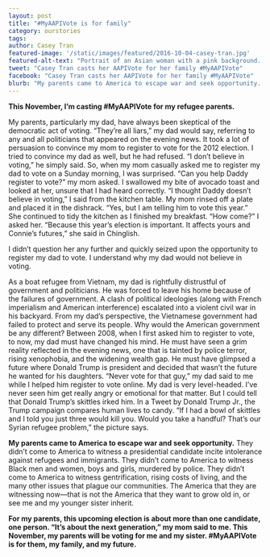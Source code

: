 ```yaml
---
layout: post
title: "#MyAAPIVote is for family"
category: ourstories
tags: 
author: Casey Tran
featured-image: '/static/images/featured/2016-10-04-casey-tran.jpg'
featured-alt-text: "Portrait of an Asian woman with a pink background. MYAAPIVOTE is for family is at the bottom of the image."
tweet: "Casey Tran casts her AAPIVote for her family #MyAAPIVote"
facebook: "Casey Tran casts her AAPIVote for her family #MyAAPIVote"
blurb: "My parents came to America to escape war and seek opportunity. They didn’t come to America to witness a presidential candidate incite intolerance against refugees and immigrants."
---
```

<strong>This November, I’m casting #MyAAPIVote for my refugee parents.</strong>

My parents, particularly my dad, have always been skeptical of the democratic act of voting. “They’re all liars,” my dad would say, referring to any and all politicians that appeared on the evening news. It took a lot of persuasion to convince my mom to register to vote for the 2012 election. I tried to convince my dad as well, but he had refused. “I don’t believe in voting,” he simply said. So, when my mom casually asked me to register my dad to vote on a Sunday morning, I was surprised. “Can you help Daddy register to vote?” my mom asked. I swallowed my bite of avocado toast and looked at her, unsure that I had heard correctly. “I thought Daddy doesn’t believe in voting,” I said from the kitchen table. My mom rinsed off a plate and placed it in the dishrack. “Yes, but I am telling him to vote this year.” She continued to tidy the kitchen as I finished my breakfast. “How come?” I asked her. “Because this year’s election is important. It affects yours and Connie’s futures,” she said in Chinglish. 

I didn’t question her any further and quickly seized upon the opportunity to register my dad to vote. I understand why my dad would not believe in voting. 

As a boat refugee from Vietnam, my dad is rightfully distrustful of government and politicians. He was forced to leave his home because of the failures of government. A clash of political ideologies (along with French imperialism and American interference) escalated into a violent civil war in his backyard. From my dad’s perspective, the Vietnamese government had failed to protect and serve its people. Why would the American government be any different? Between 2008, when I first asked him to register to vote, to now, my dad must have changed his mind. He must have seen a grim reality reflected in the evening news, one that is tainted by police terror, rising xenophobia, and the widening wealth gap. He must have glimpsed a future where Donald Trump is president and decided that wasn’t the future he wanted for his daughters. “Never vote for that guy,” my dad said to me while I helped him register to vote online. My dad is very level-headed. I’ve never seen him get really angry or emotional for that matter. But I could tell that Donald Trump’s skittles irked him. In a Tweet by Donald Trump Jr., the Trump campaign compares human lives to candy. “If I had a bowl of skittles and I told you just three would kill you. Would you take a handful? That’s our Syrian refugee problem,” the picture says. 

<strong>My parents came to America to escape war and seek opportunity.</strong> They didn’t come to America to witness a presidential candidate incite intolerance against refugees and immigrants. They didn’t come to America to witness Black men and women, boys and girls, murdered by police. They didn’t come to America to witness gentrification, rising costs of living, and the many other issues that plague our communities. The America that they are witnessing now—that is not the America that they want to grow old in, or see me and my younger sister inherit. 

<strong>For my parents, this upcoming election is about more than one candidate, one person. “It’s about the next generation,” my mom said to me. This November, my parents will be voting for me and my sister. #MyAAPIVote is for them, my family, and my future.</strong>